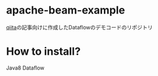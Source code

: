 # apache-beam-example

[qiita](https://qiita.com/tkani/items/d88893a47ba2c22d3242)の記事向けに作成したDataflowのデモコードのリポジトリ

# How to install?
Java8
Dataflow
